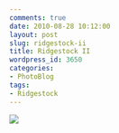 ```yaml
---
comments: true
date: 2010-08-28 10:12:00
layout: post
slug: ridgestock-ii
title: Ridgestock II
wordpress_id: 3650
categories:
- PhotoBlog
tags:
- Ridgestock
---
```


![](http://ryanfitzer.com/main/wp-content/uploads/2010/08/photo12-950x709.jpg)
